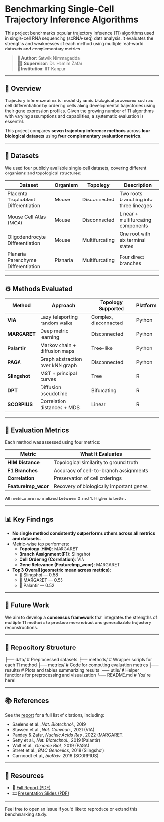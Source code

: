 # Benchmarking Single-Cell Trajectory Inference Algorithms

This project benchmarks popular trajectory inference (TI) algorithms used in single-cell RNA sequencing (scRNA-seq) data analysis. It evaluates the strengths and weaknesses of each method using multiple real-world datasets and complementary metrics.

> 📍 **Author**: Satwik Nimmagadda  
> 🧑‍🏫 **Supervisor**: Dr. Hamim Zafar  
> 🏫 **Institution**: IIT Kanpur

---

## 🔬 Overview

Trajectory inference aims to model dynamic biological processes such as cell differentiation by ordering cells along developmental trajectories using their gene expression profiles. Given the growing number of TI algorithms with varying assumptions and capabilities, a systematic evaluation is essential.

This project compares **seven trajectory inference methods** across **four biological datasets** using **four complementary evaluation metrics**.

---

## 📂 Datasets

We used four publicly available single-cell datasets, covering different organisms and topological structures:

| Dataset                             | Organism | Topology        | Description                                      |
|-------------------------------------|----------|------------------|--------------------------------------------------|
| Placenta Trophoblast Differentiation | Mouse    | Disconnected     | Two roots branching into three lineages         |
| Mouse Cell Atlas (MCA)              | Mouse    | Disconnected     | Linear + multifurcating components              |
| Oligodendrocyte Differentiation     | Mouse    | Multifurcating   | One root with six terminal states               |
| Planaria Parenchyme Differentiation | Planaria | Multifurcating   | Four direct branches                             |

---

## ⚙️ Methods Evaluated

| Method     | Approach                                   | Topology Supported   | Platform |
|------------|--------------------------------------------|-----------------------|----------|
| **VIA**     | Lazy teleporting random walks              | Complex, disconnected | Python   |
| **MARGARET**| Deep metric learning                       | Disconnected          | Python   |
| **Palantir**| Markov chain + diffusion maps              | Tree-like             | Python   |
| **PAGA**    | Graph abstraction over kNN graph           | Disconnected          | Python   |
| **Slingshot**| MST + principal curves                    | Tree                  | R        |
| **DPT**     | Diffusion pseudotime                       | Bifurcating           | R        |
| **SCORPIUS**| Correlation distances + MDS                | Linear                | R        |

---

## 📏 Evaluation Metrics

Each method was assessed using four metrics:

| Metric             | What It Evaluates                        |
|--------------------|-------------------------------------------|
| **HIM Distance**   | Topological similarity to ground truth    |
| **F1 Branches**    | Accuracy of cell-to-branch assignments    |
| **Correlation**    | Preservation of cell orderings            |
| **FeatureImp_wcor**| Recovery of biologically important genes |

All metrics are normalized between 0 and 1. Higher is better.

---

## 📊 Key Findings

- **No single method consistently outperforms others across all metrics and datasets.**
- Metric-wise top performers:
  - **Topology (HIM)**: MARGARET
  - **Branch Assignment (F1)**: Slingshot
  - **Cell Ordering (Correlation)**: VIA
  - **Gene Relevance (FeatureImp_wcor)**: MARGARET
- **Top 3 Overall (geometric mean across metrics)**:
  - 🥇 Slingshot — 0.58
  - 🥈 MARGARET — 0.55
  - 🥉 Palantir — 0.52

---

## 🔮 Future Work

We aim to develop a **consensus framework** that integrates the strengths of multiple TI methods to produce more robust and generalizable trajectory reconstructions.

---

## 📁 Repository Structure

├── data/ # Preprocessed datasets
├── methods/ # Wrapper scripts for each TI method
├── metrics/ # Code for computing evaluation metrics
├── results/ # Plots and tables summarizing results
├── utils/ # Helper functions for preprocessing and visualization
└── README.md # You're here!


---

## 📚 References

See the [report](./Report-2-1.pdf) for a full list of citations, including:

- Saelens et al., *Nat. Biotechnol.*, 2019
- Stassen et al., *Nat. Commun.*, 2021 (VIA)
- Pandey & Zafar, *Nucleic Acids Res.*, 2022 (MARGARET)
- Setty et al., *Nat. Biotechnol.*, 2019 (Palantir)
- Wolf et al., *Genome Biol.*, 2019 (PAGA)
- Street et al., *BMC Genomics*, 2018 (Slingshot)
- Cannoodt et al., *bioRxiv*, 2016 (SCORPIUS)

---

## 📎 Resources

- 📄 [Full Report (PDF)](./Report-2-1.pdf)  
- 🎞️ [Presentation Slides (PDF)](./Presentation-2-1.pdf)

---

Feel free to open an issue if you'd like to reproduce or extend this benchmarking study.
